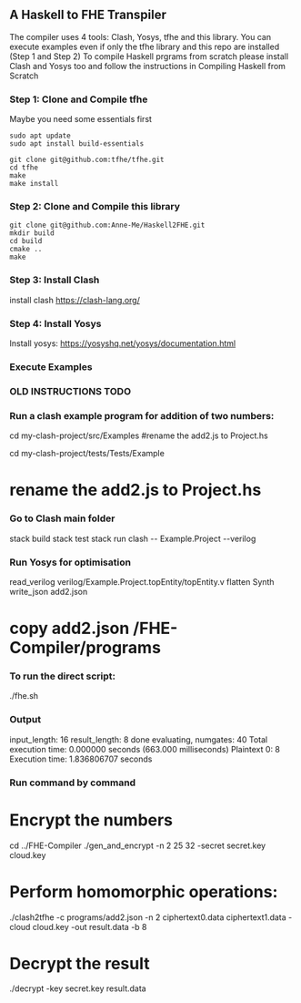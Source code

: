 ## A Haskell to FHE Transpiler 

The compiler uses 4 tools: Clash, Yosys, tfhe and this library.
You can execute examples even if only the tfhe library and this repo are installed (Step 1 and Step 2)
To compile Haskell prgrams from scratch please install Clash and Yosys too and follow the instructions in Compiling Haskell from Scratch

### Step 1: Clone and Compile tfhe
Maybe you need some essentials first
```
sudo apt update
sudo apt install build-essentials
```

```
git clone git@github.com:tfhe/tfhe.git
cd tfhe
make
make install
```

### Step 2: Clone and Compile this library 
```
git clone git@github.com:Anne-Me/Haskell2FHE.git
mkdir build  
cd build  
cmake ..  
make  
```

### Step 3: Install Clash
install clash https://clash-lang.org/ 


### Step 4: Install Yosys
Install yosys: https://yosyshq.net/yosys/documentation.html  


### Execute Examples



### OLD INSTRUCTIONS TODO

### Run a clash example program for addition of two numbers:
cd my-clash-project/src/Examples
#rename the add2.js to Project.hs

cd my-clash-project/tests/Tests/Example
# rename the add2.js to Project.hs

### Go to Clash main folder

stack build
stack test
stack run clash -- Example.Project --verilog 

### Run Yosys for optimisation
read_verilog verilog/Example.Project.topEntity/topEntity.v 
flatten 
Synth 
write_json add2.json 

# copy add2.json /FHE-Compiler/programs

### To run the direct script:
./fhe.sh

### Output ###
input_length: 16 result_length: 8
done evaluating, numgates: 40
Total execution time: 0.000000 seconds (663.000 milliseconds)
Plaintext 0: 8
Execution time: 1.836806707 seconds


### Run command by command

# Encrypt the numbers
cd ../FHE-Compiler
./gen_and_encrypt -n 2 25 32 -secret secret.key cloud.key 


# Perform homomorphic operations:
./clash2tfhe -c programs/add2.json -n 2 ciphertext0.data ciphertext1.data -cloud cloud.key -out result.data -b 8 

# Decrypt the result
./decrypt -key secret.key result.data  


